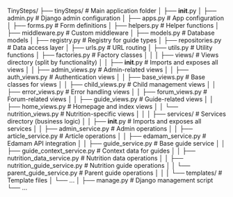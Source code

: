 TinySteps/
├── tinySteps/                        # Main application folder
│   ├── __init__.py
│   ├── admin.py                      # Django admin configuration
│   ├── apps.py                       # App configuration
│   ├── forms.py                      # Form definitions
│   ├── helpers.py                    # Helper functions
│   ├── middleware.py                 # Custom middleware
│   ├── models.py                     # Database models
│   ├── registry.py                   # Registry for guide types
│   ├── repositories.py               # Data access layer
│   ├── urls.py                       # URL routing
│   ├── utils.py                      # Utility functions
│   ├── factories.py                  # Factory classes
│   │
│   ├── views/                        # Views directory (split by functionality)
│   │   ├── __init__.py               # Imports and exposes all views
│   │   ├── admin_views.py            # Admin-related views
│   │   ├── auth_views.py             # Authentication views
│   │   ├── base_views.py             # Base classes for views
│   │   ├── child_views.py            # Child management views
│   │   ├── error_views.py            # Error handling views
│   │   ├── forum_views.py            # Forum-related views
│   │   ├── guide_views.py            # Guide-related views
│   │   ├── home_views.py             # Homepage and index views
│   │   └── nutrition_views.py        # Nutrition-specific views
│   │
│   ├── services/                     # Services directory (business logic)
│   │   ├── __init__.py               # Imports and exposes all services
│   │   ├── admin_service.py          # Admin operations
│   │   ├── article_service.py        # Article operations
│   │   ├── edamam_service.py         # Edamam API integration
│   │   ├── guide_service.py          # Base guide service
│   │   ├── guide_context_service.py  # Context data for guides
│   │   ├── nutrition_data_service.py # Nutrition data operations
│   │   ├── nutrition_guide_service.py # Nutrition guide operations
│   │   └── parent_guide_service.py   # Parent guide operations
│   │
│   └── templates/                    # Template files
│       └── ...
│
├── manage.py                         # Django management script
└── ...